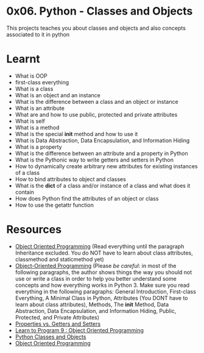 # 0x06. Python - Classes and Objects

This projects teaches you about classes and objects and also concepts associated to it in python

# Learnt
* What is OOP
* first-class everything
* What is a class
* What is an object and an instance
* What is the difference between a class and an object or instance
* What is an attribute
* What are and how to use public, protected and private attributes
* What is self
* What is a method
* What is the special __init__ method and how to use it
* What is Data Abstraction, Data Encapsulation, and Information Hiding
* What is a property
* What is the difference between an attribute and a property in Python
* What is the Pythonic way to write getters and setters in Python
* How to dynamically create arbitrary new attributes for existing instances of a class
* How to bind attributes to object and classes
* What is the __dict__ of a class and/or instance of a class and what does it contain
* How does Python find the attributes of an object or class
* How to use the getattr function

# Resources
* [Object Oriented Programming](https://alx-intranet.hbtn.io/rltoken/i49z6HxrBGRNnixo7ZWbEQ) (Read everything until the paragraph Inheritance excluded. You do NOT have to learn about class attributes, classmethod and staticmethod yet)
* [Object-Oriented Programming](https://alx-intranet.hbtn.io/rltoken/qz3KSn154ia4H2DPaabOzg) (Please *be careful*: in most of the following paragraphs, the author shows things the way you should not use or write a class in order to help you better understand some concepts and how everything works in Python 3. Make sure you read everything in the following paragraphs: General Introduction, First-class Everything, A Minimal Class in Python, Attributes (You DONT have to learn about class attributes), Methods, The __init__ Method, Data Abstraction, Data Encapsulation, and Information Hiding, Public, Protected, and Private Attributes)
* [Properties vs. Getters and Setters](https://alx-intranet.hbtn.io/rltoken/Wy2djWXK5b4rnnYlAq_wlA)
* [Learn to Program 9 : Object Oriented Programming](https://alx-intranet.hbtn.io/rltoken/Wy2djWXK5b4rnnYlAq_wlA)
* [Python Classes and Objects](https://alx-intranet.hbtn.io/rltoken/AoLH4xp5StrQST-Cu0Fg8w)
* [Object Oriented Programming](https://alx-intranet.hbtn.io/rltoken/AoLH4xp5StrQST-Cu0Fg8w)
